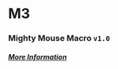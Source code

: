 M3
==

### Mighty Mouse Macro `v1.0`

##### [More Information](http://lineageplus.com/dual-box-m3/)
